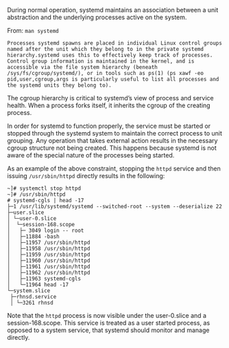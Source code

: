 
During normal operation, systemd maintains an association between a unit abstraction and the underlying processes active on the system.

From: `man systemd`

```
Processes systemd spawns are placed in individual Linux control groups named after the unit which they belong to in the private systemd hierarchy.systemd uses this to effectively keep track of processes. Control group information is maintained in the kernel, and is accessible via the file system hierarchy (beneath /sys/fs/cgroup/systemd/), or in tools such as ps(1) (ps xawf -eo pid,user,cgroup,args is particularly useful to list all processes and the systemd units they belong to).
```

The cgroup hierarchy is critical to systemd’s view of process and service health. When a process forks itself, it inherits the cgroup of the creating process.

In order for systemd to function properly, the service must be started or stopped through the systemd system to maintain the correct process to unit grouping. Any operation that takes external action results in the necessary cgroup structure not being created. This happens because systemd is not aware of the special nature of the processes being started.

As an example of the above constraint, stopping the `httpd` service and then issuing `/usr/sbin/httpd` directly results in the following:

```
~]# systemctl stop httpd
~]# /usr/sbin/httpd
# systemd-cgls | head -17
├─1 /usr/lib/systemd/systemd --switched-root --system --deserialize 22
├─user.slice
│ └─user-0.slice
│  └─session-168.scope
│   ├─ 3049 login -- root
│   ├─11884 -bash
│   ├─11957 /usr/sbin/httpd
│   ├─11958 /usr/sbin/httpd
│   ├─11959 /usr/sbin/httpd
│   ├─11960 /usr/sbin/httpd
│   ├─11961 /usr/sbin/httpd
│   ├─11962 /usr/sbin/httpd
│   ├─11963 systemd-cgls
│   └─11964 head -17
└─system.slice
 ├─rhnsd.service
 │ └─3261 rhnsd
```


Note that the `httpd` process is now visible under the user-0.slice and a session-168.scope. This service is treated as a user started process, as opposed to a system service, that systemd should monitor and manage directly.


